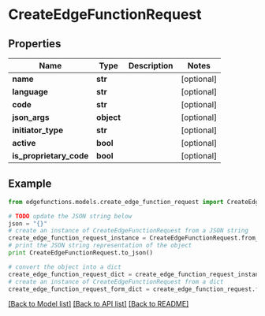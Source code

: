 # CreateEdgeFunctionRequest


## Properties
Name | Type | Description | Notes
------------ | ------------- | ------------- | -------------
**name** | **str** |  | [optional] 
**language** | **str** |  | [optional] 
**code** | **str** |  | [optional] 
**json_args** | **object** |  | [optional] 
**initiator_type** | **str** |  | [optional] 
**active** | **bool** |  | [optional] 
**is_proprietary_code** | **bool** |  | [optional] 

## Example

```python
from edgefunctions.models.create_edge_function_request import CreateEdgeFunctionRequest

# TODO update the JSON string below
json = "{}"
# create an instance of CreateEdgeFunctionRequest from a JSON string
create_edge_function_request_instance = CreateEdgeFunctionRequest.from_json(json)
# print the JSON string representation of the object
print CreateEdgeFunctionRequest.to_json()

# convert the object into a dict
create_edge_function_request_dict = create_edge_function_request_instance.to_dict()
# create an instance of CreateEdgeFunctionRequest from a dict
create_edge_function_request_form_dict = create_edge_function_request.from_dict(create_edge_function_request_dict)
```
[[Back to Model list]](../README.md#documentation-for-models) [[Back to API list]](../README.md#documentation-for-api-endpoints) [[Back to README]](../README.md)



